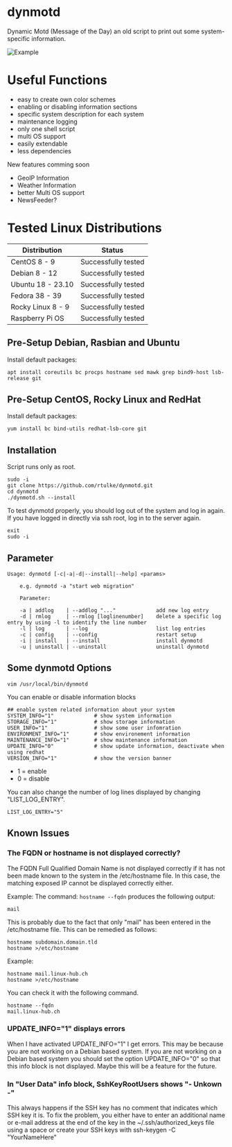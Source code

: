 # dynmotd
Dynamic Motd (Message of the Day) an old script to print out some system-specific information.

![Example](/data/screenshot.png)

# Useful Functions
* easy to create own color schemes
* enabling or disabling information sections
* specific system description for each system
* maintenance logging
* only one shell script
* multi OS support
* easily extendable
* less dependencies

New features comming soon
* GeoIP Information
* Weather Information 
* better Multi OS support
* NewsFeeder?

# Tested Linux Distributions

| Distribution 	     | Status               |
|--------------------|----------------------|
| CentOS 8 - 9	     | Successfully tested  |
| Debian 8 - 12      | Successfully tested  |
| Ubuntu 18 - 23.10  | Successfully tested  |
| Fedora 38 - 39     | Successfully tested  |
| Rocky Linux 8 - 9  | Successfully tested  |
| Raspberry Pi OS    | Successfully tested  |


Pre-Setup Debian, Rasbian and Ubuntu 
------------------------------------

Install default packages:

~~~
apt install coreutils bc procps hostname sed mawk grep bind9-host lsb-release git
~~~

Pre-Setup CentOS, Rocky Linux and RedHat
----------------------------------------

Install default packages:

~~~
yum install bc bind-utils redhat-lsb-core git 
~~~

Installation
------------

Script runs only as root.

~~~
sudo -i
git clone https://github.com/rtulke/dynmotd.git
cd dynmotd
./dynmotd.sh --install
~~~

To test dynmotd properly, you should log out of the system and log in again.
If you have logged in directly via ssh root, log in to the server again.

~~~
exit
sudo -i
~~~


Parameter 
---------

~~~
Usage: dynmotd [-c|-a|-d|--install|--help] <params>

    e.g. dynmotd -a "start web migration"

    Parameter:

    -a | addlog    | --addlog "..."             add new log entry
    -d | rmlog     | --rmlog [loglinenumber]    delete a specific log entry by using -l to identify the line number
    -l | log       | --log                      list log entries
    -c | config    | --config                   restart setup
    -i | install   | --install                  install dynmotd
    -u | uninstall | --uninstall                uninstall dynmotd
~~~

Some dynmotd Options
--------------------

~~~
vim /usr/local/bin/dynmotd
~~~

You can enable or disable information blocks 

~~~
## enable system related information about your system
SYSTEM_INFO="1"             # show system information
STORAGE_INFO="1"            # show storage information
USER_INFO="1"               # show some user infomration
ENVIRONMENT_INFO="1"        # show environement information
MAINTENANCE_INFO="1"        # show maintenance information
UPDATE_INFO="0"             # show update information, deactivate when using redhat
VERSION_INFO="1"            # show the version banner
~~~

 * 1 = enable
 * 0 = disable

You can also change the number of log lines displayed by changing "LIST_LOG_ENTRY".

~~~
LIST_LOG_ENTRY="5"
~~~

Known Issues
------------

### The FQDN or hostname is not displayed correctly?
The FQDN Full Qualified Domain Name is not displayed correctly if it has not been made known to the system in the /etc/hostname file. In this case, the matching exposed IP cannot be displayed correctly either.

Example: The command: `hostname --fqdn` produces the following output:
~~~
mail
~~~

This is probably due to the fact that only "mail" has been entered in the /etc/hostname file. 
This can be remedied as follows:
~~~
hostname subdomain.domain.tld
hostname >/etc/hostname
~~~

Example:
~~~
hostname mail.linux-hub.ch
hostname >/etc/hostname
~~~

You can check it with the following command.
~~~
hostname --fqdn
mail.linux-hub.ch
~~~

### UPDATE_INFO="1" displays errors
When I have activated UPDATE_INFO="1" I get errors. This may be because you are not working on a Debian based system. If you are not working on a Debian based system you should set the option UPDATE_INFO="0" so that this info block is not displayed.  Maybe this will be a feature for the future.

### In "User Data" info block, SshKeyRootUsers shows "- Unkown -"
This always happens if the SSH key has no comment that indicates which SSH key it is. To fix the problem, you either have to enter an additional name or e-mail address at the end of the key in the ~/.ssh/authorized_keys file using a space or create your SSH keys with ssh-keygen -C "YourNameHere"
